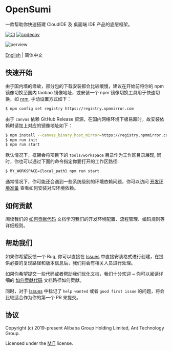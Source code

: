 <h1>OpenSumi</h1>

一款帮助你快速搭建 CloudIDE 及 桌面端 IDE 产品的底层框架。

[![CI](https://github.com/opensumi/core/actions/workflows/ci.yml/badge.svg)](https://github.com/opensumi/core/actions/workflows/ci.yml) [![codecov](https://codecov.io/gh/opensumi/core/branch/main/graph/badge.svg?token=07JAPLU957)](https://codecov.io/gh/opensumi/core)

![perview](https://img.alicdn.com/imgextra/i1/O1CN01eP6aZU1al34XVd38l_!!6000000003369-2-tps-2842-1714.png)

[English](./README.md) | 简体中文

## 快速开始

由于国内墙的缘故，部分包的下载安装都会比较缓慢，建议在开始前将你的 npm 镜像切换至国内 taobao 镜像地址，或安装一个 npm 镜像切换工具用于快速切换，如 [nrm](https://www.npmjs.com/package/nrm), 手动设置方式如下：

```bash
$ npm config set registry https://registry.npmmirror.com
```

由于 `canvas` 依赖 GitHub Release 资源，在国内网络环境下极易超时，故安装依赖时请加上对应的镜像地址如下：

```bash
$ npm install --canvas_binary_host_mirror=https://registry.npmmirror.com/mirrors/node-canvas-prebuilt/
$ npm run init
$ npm run start
```

默认情况下，框架会将项目下的 `tools/workspace` 目录作为工作区目录展现, 同时，你也可以通过下面的命令指定你要打开的工作区路径:

```bash
$ MY_WORKSPACE={local_path} npm run start
```

通常情况下，你可能还会遇到一些系统级别的环境依赖问题，你可以访问 [开发环境准备](./CONTRIBUTING-zh_CN.md#开发环境准备) 查看如何安装对应环境依赖。

## 如何贡献

阅读我们的 [如何贡献代码](./CONTRIBUTING-zh_CN.md) 文档学习我们的开发环境配置、流程管理、编码规则等详细规则。

## 帮助我们

如果你希望反馈一个 Bug, 你可以直接在 [Issues](https://github.com/opensumi/core/issues) 中直接安装格式进行创建，在提供必要的复现路径和版本信息后，我们将会有相关人员进行处理。

如果你希望提交一些代码或者帮助我们优化文档，我们十分欢迎 ~ 你可以阅读详细的 [如何贡献代码](./CONTRIBUTING-zh_CN.md) 文档路径如何贡献。

同时，对于 [Issues](https://github.com/opensumi/core/issues) 中标记了 `help wanted` 或者 `good first issue` 的问题，将会比较适合作为你的第一个 PR 来提交。

## 协议

Copyright (c) 2019-present Alibaba Group Holding Limited, Ant Technology Group.

Licensed under the [MIT](LICENSE) license.
